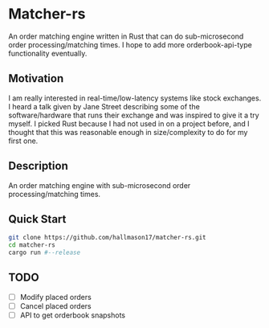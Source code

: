 # Matcher-rs

An order matching engine written in Rust that can do sub-microsecond order processing/matching times.
I hope to add more orderbook-api-type functionality eventually.

## Motivation

I am really interested in real-time/low-latency systems like stock exchanges.
I heard a talk given by Jane Street describing some of the software/hardware that
runs their exchange and was inspired to give it a try myself. I picked Rust because I
had not used in on a project before, and I thought that this was reasonable enough in
size/complexity to do for my first one.

## Description

An order matching engine with sub-microsecond order processing/matching times.


## Quick Start

```bash
git clone https://github.com/hallmason17/matcher-rs.git
cd matcher-rs
cargo run #--release
```

## TODO

* [ ] Modify placed orders
* [ ] Cancel placed orders
* [ ] API to get orderbook snapshots
